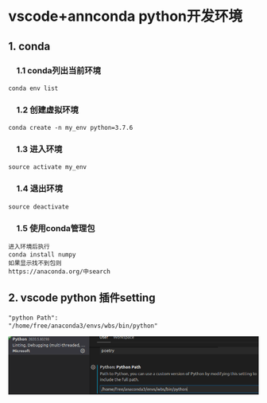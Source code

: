 # vscode+annconda python开发环境
## 1. conda
### &ensp;&ensp;1.1 conda列出当前环境
    conda env list

### &ensp;&ensp;1.2 创建虚拟环境
    conda create -n my_env python=3.7.6

### &ensp;&ensp;1.3 进入环境
    source activate my_env

### &ensp;&ensp;1.4 退出环境
    source deactivate

### &ensp;&ensp;1.5 使用conda管理包
    进入环境后执行
    conda install numpy
    如果显示找不到包则
    https://anaconda.org/中search

## 2. vscode python 插件setting

    "python Path": 
    "/home/free/anaconda3/envs/wbs/bin/python"

![python-path.png](/pic/python-path.png)

